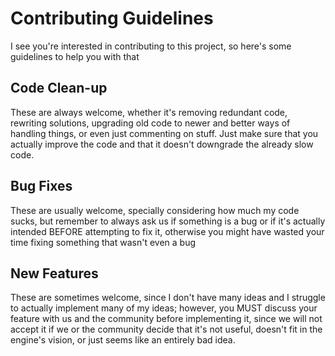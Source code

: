 # Contributing Guidelines
I see you're interested in contributing to this project, so here's some guidelines to help you with that
## Code Clean-up
These are always welcome, whether it's removing redundant code, rewriting solutions, upgrading old code to newer and better ways of handling things, or even just commenting on stuff. Just make sure that you actually improve the code and that it doesn't downgrade the already slow code.
## Bug Fixes
These are usually welcome, specially considering how much my code sucks, but remember to always ask us if something is a bug or if it's actually intended BEFORE attempting to fix it, otherwise you might have wasted your time fixing something that wasn't even a bug
## New Features
These are sometimes welcome, since I don't have many ideas and I struggle to actually implement many of my ideas; however, you MUST discuss your feature with us and the community before implementing it, since we will not accept it if we or the community decide that it's not useful, doesn't fit in the engine's vision, or just seems like an entirely bad idea.